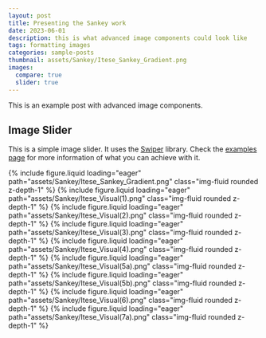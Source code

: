 ```yaml
---
layout: post
title: Presenting the Sankey work
date: 2023-06-01
description: this is what advanced image components could look like
tags: formatting images
categories: sample-posts
thumbnail: assets/Sankey/Itese_Sankey_Gradient.png
images:
  compare: true
  slider: true
---
```


This is an example post with advanced image components.

## Image Slider

This is a simple image slider. It uses the [Swiper](https://swiperjs.com/) library. Check the [examples page](https://swiperjs.com/demos) for more information of what you can achieve with it.

<swiper-container keyboard="true" navigation="true" pagination="true" pagination-clickable="true" pagination-dynamic-bullets="true" rewind="true">
  <swiper-slide>{% include figure.liquid loading="eager" path="assets/Sankey/Itese_Sankey_Gradient.png" class="img-fluid rounded z-depth-1" %}</swiper-slide>
  <swiper-slide>{% include figure.liquid loading="eager" path="assets/Sankey/Itese_Visual(1).png" class="img-fluid rounded z-depth-1" %}</swiper-slide>
  <swiper-slide>{% include figure.liquid loading="eager" path="assets/Sankey/Itese_Visual(2).png" class="img-fluid rounded z-depth-1" %}</swiper-slide>
  <swiper-slide>{% include figure.liquid loading="eager" path="assets/Sankey/Itese_Visual(3).png" class="img-fluid rounded z-depth-1" %}</swiper-slide>
  <swiper-slide>{% include figure.liquid loading="eager" path="assets/Sankey/Itese_Visual(4).png" class="img-fluid rounded z-depth-1" %}</swiper-slide>
  <swiper-slide>{% include figure.liquid loading="eager" path="assets/Sankey/Itese_Visual(5a).png" class="img-fluid rounded z-depth-1" %}</swiper-slide>
  <swiper-slide>{% include figure.liquid loading="eager" path="assets/Sankey/Itese_Visual(5b).png" class="img-fluid rounded z-depth-1" %}</swiper-slide>
  <swiper-slide>{% include figure.liquid loading="eager" path="assets/Sankey/Itese_Visual(6).png" class="img-fluid rounded z-depth-1" %}</swiper-slide>
  <swiper-slide>{% include figure.liquid loading="eager" path="assets/Sankey/Itese_Visual(7a).png" class="img-fluid rounded z-depth-1" %}</swiper-slide>
</swiper-container>
